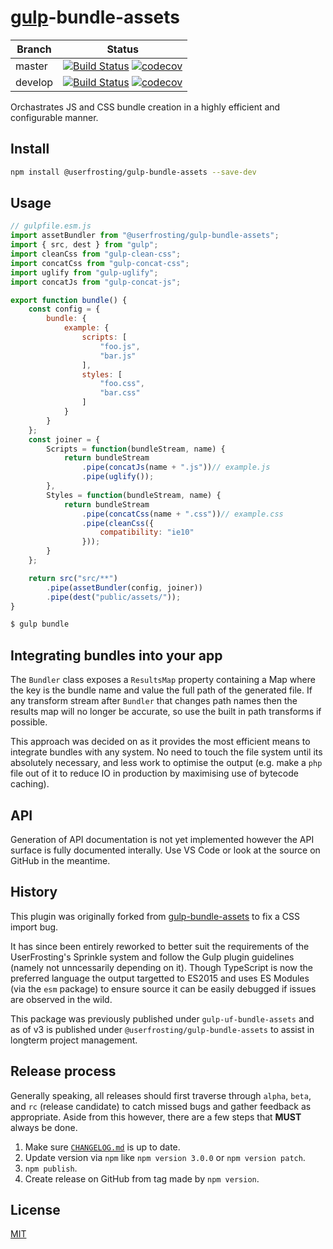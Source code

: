 # [gulp](https://github.com/gulpjs/gulp)-bundle-assets

| Branch | Status |
| ------ | ------ |
| master | [![Build Status](https://travis-ci.org/userfrosting/gulp-uf-bundle-assets.svg?branch=master)](https://travis-ci.org/userfrosting/gulp-uf-bundle-assets) [![codecov](https://codecov.io/gh/userfrosting/gulp-uf-bundle-assets/branch/master/graph/badge.svg)](https://codecov.io/gh/userfrosting/gulp-uf-bundle-assets/branch/master) |
| develop | [![Build Status](https://travis-ci.org/userfrosting/gulp-uf-bundle-assets.svg?branch=develop)](https://travis-ci.org/userfrosting/gulp-uf-bundle-assets) [![codecov](https://codecov.io/gh/userfrosting/gulp-uf-bundle-assets/branch/develop/graph/badge.svg)](https://codecov.io/gh/userfrosting/gulp-uf-bundle-assets/branch/develop) |

Orchastrates JS and CSS bundle creation in a highly efficient and configurable manner.

## Install

```bash
npm install @userfrosting/gulp-bundle-assets --save-dev
```

## Usage

```js
// gulpfile.esm.js
import assetBundler from "@userfrosting/gulp-bundle-assets";
import { src, dest } from "gulp";
import cleanCss from "gulp-clean-css";
import concatCss from "gulp-concat-css";
import uglify from "gulp-uglify";
import concatJs from "gulp-concat-js";

export function bundle() {
    const config = {
        bundle: {
            example: {
                scripts: [
                    "foo.js",
                    "bar.js"
                ],
                styles: [
                    "foo.css",
                    "bar.css"
                ]
            }
        }
    };
    const joiner = {
        Scripts = function(bundleStream, name) {
            return bundleStream
                .pipe(concatJs(name + ".js"))// example.js
                .pipe(uglify());
        },
        Styles = function(bundleStream, name) {
            return bundleStream
                .pipe(concatCss(name + ".css"))// example.css
                .pipe(cleanCss({
                    compatibility: "ie10"
                }));
        }
    };

    return src("src/**")
        .pipe(assetBundler(config, joiner))
        .pipe(dest("public/assets/"));
}
```

```bash
$ gulp bundle
```

## Integrating bundles into your app

The `Bundler` class exposes a `ResultsMap` property containing a Map where the key is the bundle name and value the full path of the generated file. If any transform stream after `Bundler` that changes path names then the results map will no longer be accurate, so use the built in path transforms if possible.

This approach was decided on as it provides the most efficient means to integrate bundles with any system. No need to touch the file system until its absolutely necessary, and less work to optimise the output (e.g. make a `php` file out of it to reduce IO in production by maximising use of bytecode caching).

## API

Generation of API documentation is not yet implemented however the API surface is fully documented interally. Use VS Code or look at the source on GitHub in the meantime.

## History

This plugin was originally forked from [gulp-bundle-assets](https://github.com/dowjones/gulp-bundle-assets) to fix a CSS import bug.

It has since been entirely reworked to better suit the requirements of the UserFrosting's Sprinkle system and follow the Gulp plugin guidelines (namely not unncessarily depending on it). Though TypeScript is now the preferred language the output targetted to ES2015 and uses ES Modules (via the `esm` package) to ensure source it can be easily debugged if issues are observed in the wild.

This package was previously published under `gulp-uf-bundle-assets` and as of v3 is published under `@userfrosting/gulp-bundle-assets` to assist in longterm project management.

## Release process

Generally speaking, all releases should first traverse through `alpha`, `beta`, and `rc` (release candidate) to catch missed bugs and gather feedback as appropriate. Aside from this however, there are a few steps that **MUST** always be done.

1. Make sure [`CHANGELOG.md`](./CHANGELOG.md) is up to date.
2. Update version via `npm` like `npm version 3.0.0` or `npm version patch`.
3. `npm publish`.
4. Create release on GitHub from tag made by `npm version`.

## License

[MIT](LICENSE)
